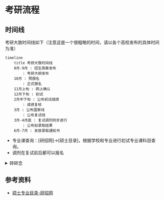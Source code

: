 # 考研流程

## 时间线
考研大致时间线如下（注意这是一个很粗略的时间，请以各个高校发布的具体时间为准）

```mermaid
timeline
    title 考研大致时间线
    8月-9月 : 招生简章发布
        : 考研大纲发布
    10月 : 预报名
        : 正式报名
    11月上旬 : 网上确认
    12月下旬 : 初试
    2月中下旬 : 公布初试成绩
        : 成绩复核
    3月 : 公布国家线
        : 公布复试线 
    3月-4月底 : 复试调剂同步进行
        : 公布拟录取结果
    6月-7月 : 发放录取通知书
```

- 专业课查询：[研招网]->[硕士目录]，根据学校和专业进行初试专业课科目查询。
- 调剂在复试前后都可以报名

<details><summary>碎碎念</summary>
考研是纯粹选拔性的考试，是真正意义上的千军万马过独木桥，要么上岸，要么落水。而一旦落榜，你为之所做的一切努力就是白费的，你为考研所学的那几门课并没有什么用，考研过程中的经历也很难称之为有价值。经历无意义的时间并不可怕，为无意义的时间寻找理由宽慰自己才是一种自欺欺人。

说这些并不是表示考研不对，至少它为很多人提供了另一个机会，而是说你应当在做好<font color="red">足够的觉悟</font>后再决定考研。硕士研究生是为有准备有目的者准备的，而不是为逃避现实的人准备的。
</details>

## 参考资料
- [硕士专业目录-研招网](https://yz.chsi.com.cn/zsml/)
